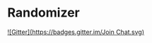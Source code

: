 # Randomizer
[![Gitter](https://badges.gitter.im/Join Chat.svg)](https://gitter.im/RemoveIt/Randomizer?utm_source=badge&utm_medium=badge&utm_campaign=pr-badge&utm_content=badge)